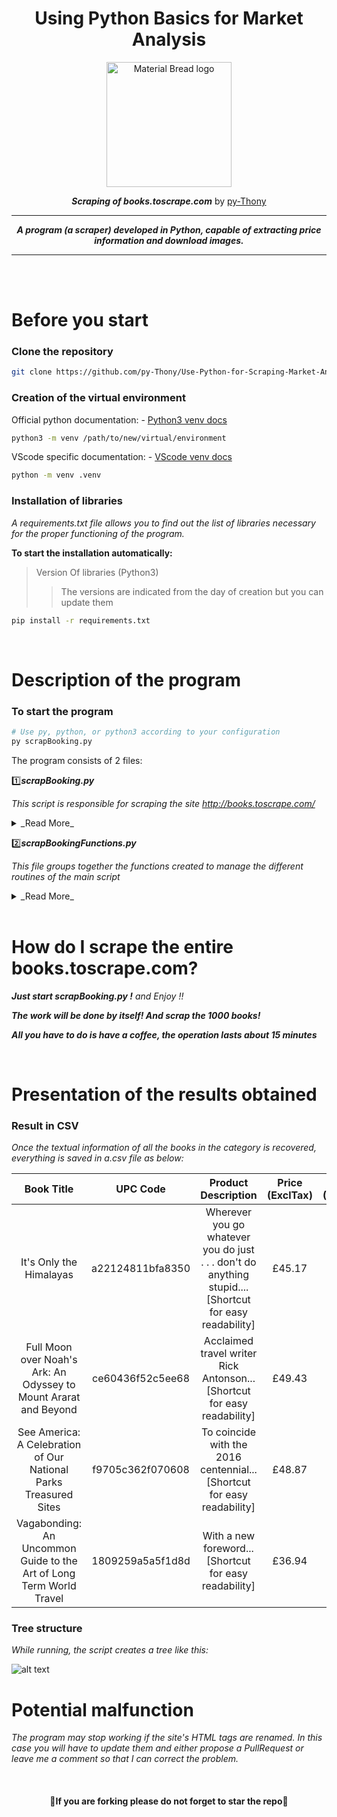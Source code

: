 <div align="center">

# Using Python Basics for Market Analysis
</div>

<p align="center">
  <img width="200" src="https://user.oc-static.com/upload/2020/09/22/1600779540759_Online%20bookstore-01.png" alt="Material Bread logo">
</p>

<div align="center">

___Scraping of books.toscrape.com___
by [py-Thony](https://github.com/py-Thony "Click to access my GitHub profile and discover my other projects.")

</div>

---

<div align="center">

___A program (a scraper) developed in Python, capable of extracting price information and download images.___
</div>

---
<br/>
<br/>

# Before you start

### Clone the repository
```bash
git clone https://github.com/py-Thony/Use-Python-for-Scraping-Market-Analysis
```

### Creation of the virtual environment
Official python documentation:
    - [Python3 venv docs](https://docs.python.org/fr/3/library/venv.html "Documentation for creating and using a virtual environment to work free from version conflicts.")
```bash
python3 -m venv /path/to/new/virtual/environment
```

VScode specific documentation:
    - [VScode venv docs](https://code.visualstudio.com/docs/python/environments "Documentation for creating and using a virtual environment to work free from version conflicts.")
```bash
python -m venv .venv
```

### Installation of libraries
_A requirements.txt file allows you to find out the list of libraries necessary for the proper functioning of the program._

__To start the installation automatically:__
>Version Of libraries (Python3)
>>The versions are indicated from the day of creation but you can update them
```bash
pip install -r requirements.txt
```

<br/>

# Description of the program

### To start the program
```bash
# Use py, python, or python3 according to your configuration
py scrapBooking.py
```

The program consists of 2 files:

:one:___scrapBooking.py___

_This script is responsible for scraping the site http://books.toscrape.com/_
<details>
  <summary>_Read More_</summary>
  <p>

__CONCEPTION:__

:point_right:__Step 1:__ 

Extraction of URLS from each category and listing.

:point_right:__Step 2:__ 

Peel this list to scrape all book links
        and generate tuples listing (category name, [link list])

:point_right:__Step 3:__ 

Query each book link to:
* Extraction of textual information
* Download the image of the book

:point_right:__Step 3bis:__ 

Creation of self-named parent files according to the name of the category:
* Creation of 'CSV' and 'IMAGES' child folders
* Saving text data to a CSV file in the CSV folder
* Saving images renamed with the title of the book in the IMAGES folder


__GENERATION OF FOLDERS AND FILES:__

* ___Parent folder___ with the category name
    - ___Child folder___ named CSV
        - File.csv with the name of the category
    - ___Child folder___ named IMAGES
        - Saving images in JPG format and renamed with the title of the book
</p>
</details>


:two:___scrapBookingFunctions.py___

_This file groups together the functions created to manage the different routines of the main script_
<details>
  <summary>_Read More_</summary>
  <p>

:arrow_right:__scrap_links_of_categories__

Function used to retrieve the links of the categories.

:arrow_right:__scrap_links_of_books__

Function used to retrieve the links of the books.

:arrow_right:__scrap_book_informations__

This function retrieves the following information:
- Book name
- UPC code
- Type of product
- Price (with and without tax, and tax only)
- The availability
- the number of comments
- the star rating
- the url of the image
And download the images.

:arrow_right:__scrap_and_save_book_image__

Function used to download the image of each book.

:arrow_right:__create_folder__

Function used only to manage
a possible error during file access, 
the path settings are deliberately 
processed in the same place as the calls 
for the sake of readability
</p>
</details>

<br/>

# How do I scrape the entire books.toscrape.com?

___Just start scrapBooking.py !___ _and Enjoy !!_

___The work will be done by itself! And scrap the 1000 books!___

___All you have to do is have a coffee, the operation lasts about 15 minutes___

<br/>

# Presentation of the results obtained

### Result in CSV

_Once the textual information of all the books in the category is recovered, everything is saved in a.csv file as below:_


| Book  Title | UPC  Code | Product  Description | Price  (ExclTax) | Price  (InclTax) | Taxes |Availability | Reviews_rating | Image  Url |
| :---: | :---: | :---: | :---: | :---: | :---: | :---: | :---: | :---: |
| It's  Only  the  Himalayas | a22124811bfa8350 | Wherever  you  go  whatever  you  do  just  .  .  .  don't  do  anything  stupid....[Shortcut for easy readability] | £45.17 | £45.17 | £0.00 | In  stock  (19  available) | Two | http://books.toscrape.com/media/cache/6d/41/6d418a73cc7d4ecfd75ca11d854041db.jpg |
| Full  Moon  over  Noah's  Ark:  An  Odyssey  to  Mount  Ararat  and  Beyond | ce60436f52c5ee68 | Acclaimed  travel  writer  Rick  Antonson...[Shortcut for easy readability] | £49.43 | £49.43 | £0.00 | In  stock  (15  available) | Four | http://books.toscrape.com/media/cache/fe/8a/fe8af6ceec7718986380c0fde9b3b34f.jpg |
| See  America:  A  Celebration  of  Our  National  Parks  Treasured  Sites | f9705c362f070608 | To  coincide  with  the  2016  centennial...[Shortcut for easy readability] | £48.87 | £48.87 | £0.00 | In  stock  (14  available) | Three |http://books.toscrape.com/media/cache/c7/1a/c71a85dbf8c2dbc75cb271026618477c.jpg |
| Vagabonding:  An  Uncommon  Guide  to  the  Art  of  Long  Term  World  Travel | 1809259a5a5f1d8d | With  a  new  foreword...[Shortcut for easy readability] | £36.94 | £36.94 | £0.00 | In  stock  (8  available) | Two | http://books.toscrape.com/media/cache/ca/30/ca30b1afe1e76ce7ba1db8176d398e53.jpg |


### Tree structure

_While running, the script creates a tree like this:_

![alt text](https://github.com/py-Thony/Use-Python-for-Scraping-Market-Analysis/blob/master/Livrables/Images%20Readme/tree.JPG?raw=true)


# Potential malfunction

_The program may stop working if the site's HTML tags are renamed._
_In this case you will have to update them and either propose a PullRequest_
_or leave me a comment so that I can correct the problem._

</br>

<div align="center">

#### :snake:If you are forking please do not forget to star the repo:snake:

</br>
